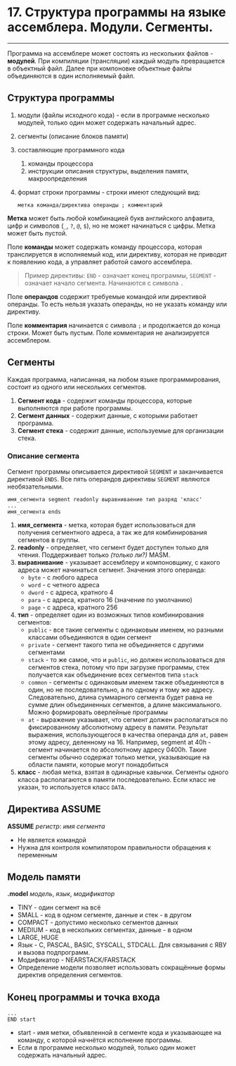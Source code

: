 # 17. Структура программы на языке ассемблера. Модули. Сегменты.

---

Программа на ассемблере может состоять из нескольких файлов - **модулей**. При компиляции (трансляции) каждый модуль превращается в объектный файл. Далее при компоновке объектные файлы объединяются в один исполняемый файл.

## Структура программы

1. модули (файлы исходного кода) - если в программе несколько модулей, только один может содержать начальный адрес.

2. сегменты (описание блоков памяти)

3. составляющие программного кода

   1. команды процессора
   2. инструкции описания структуры, выделения памяти, макроопределения

4. формат строки программы - строки имеют следующий вид: 

   `метка команда/директива операнды ; комментарий`

**Метка** может быть любой комбинацией букв английского алфавита, цифр и символов (`_`, `?`, `@`, `$`), но не может начинаться с цифры. Метка может быть пустой.

Поле **команды** может содержать команду процессора, которая транслируется в исполняемый код, или директиву, которая не приводит к появлению кода, а управляет работой самого ассемблера.

> Пример директивы: `END` - означает конец программы, `SEGMENT` - означает начало сегмента. Начинаются с символа `.`

Поле **операндов** содержит требуемые командой или директивой операнды. То есть нельзя указать операнды, но не указать команду или директиву.

Поле **комментария** начинается с символа `;` и продолжается до конца строки. Может быть пустым. Поле комментария не анализируется ассемблером.

## Сегменты

Каждая программа, написанная, на любом языке программирования, состоит из одного или нескольких сегментов.

1. **Сегмент кода** - содержит команды процессора, которые выполняются при работе программы.
2. **Сегмент данных** - содержит данные, с которыми работает программа.
3. **Сегмент стека** - содержит данные, используемые для организации стека.

### Описание сегмента

Сегмент программы описывается директивой `SEGMENT` и заканчивается директивой `ENDS`. Все пять операндов директивы `SEGMENT` являются необязательными.

```assembly
имя_сегмента segment readonly выравниваение тип разряд 'класс'
...
имя_сегмента ends
```

1. **имя_сегмента** - метка, которая будет использоваться для получения сегментного адреса, а так же для комбинирования сегментов в группы.
2. **readonly** - определяет, что сегмент будет доступен только для чтения. Поддерживает только *(только ли?)* MASM.
3. **выравнивание** - указывает ассемблеру и компоновщику, с какого адреса может начинаться сегмент. Значения этого операнда:
   - `byte` - c любого адреса
   - `word` - с четного адреса
   - `dword` - с адреса, кратного 4
   - `para` - с адреса, кратного 16 (значение по умолчанию)
   - `page` - с адреса, кратного 256
4. **тип** - определяет один из возможных типов комбинирования сегментов:
   - `public` - все такие сегменты с одинаковым именем, но разными классами объединяются в один сегмент
   - `private` - сегмент такого типа не объединяется с другими сегментами
   - `stack` - то же самое, что и `public`, но должен использоваться для сегментов стека, потому что при загрузке программы, стек получается как объединение всех сегментов типа `stack`
   - `common` - сегменты с одинаковым именем также объединяются в один, но не последовательно, а по одному и тому же адресу. Следовательно, длина суммарного сегмента будет равна не сумме длин объединенных сегментов, а длине максимального. Можно формировать оверлейные программы
   - `at` - выражение указывает, что сегмент должен располагаться по фиксированному абсолютному адресу в памяти. Результат выражения, использующегося в качества операнда для `at`, равен этому адресу, деленному на 16. Например, segment at 40h - сегмент начинается по абсолютному адресу 0400h. Такие сегменты обычно содержат только метки, указывающие на области памяти, которые могут понадобиться 
5. **класс** - любая метка, взятая в одинарные кавычки. Сегменты одного класса располагаются в памяти последовательно. Если класс не указан, то используется класс `DATA`.

## Директива ASSUME

**ASSUME** *регистр*: *имя сегмента*

- Не является командой
- Нужна для контроля компилятором правильности обращения к переменным

## Модель памяти

**.model** *модель*, *язык*, *модификатор*

- TINY - один сегмент на всё
- SMALL - код в одном сегменте, данные и стек - в другом
- COMPACT - допустимо несколько сегментов данных
- MEDIUM - код в нескольких сегментах, данные - в одном
- LARGE, HUGE
- Язык - C, PASCAL, BASIC, SYSCALL, STDCALL. Для связывания с ЯВУ и вызова подпрограмм.
- Модификатор - NEARSTACK/FARSTACK
- Определение модели позволяет использовать сокращённые формы директив определения сегментов.

## Конец программы и точка входа

```assembly
...
END start
```

- start - имя метки, объявленной в сегменте кода и указывающее на команду, с которой начнётся исполнение программы.
- Если в программе несколько модулей, только один может содержать начальный адрес.